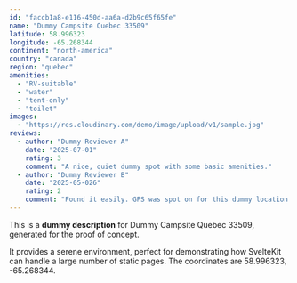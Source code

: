 ```yaml
---
id: "faccb1a8-e116-450d-aa6a-d2b9c65f65fe"
name: "Dummy Campsite Quebec 33509"
latitude: 58.996323
longitude: -65.268344
continent: "north-america"
country: "canada"
region: "quebec"
amenities:
  - "RV-suitable"
  - "water"
  - "tent-only"
  - "toilet"
images:
  - "https://res.cloudinary.com/demo/image/upload/v1/sample.jpg"
reviews:
  - author: "Dummy Reviewer A"
    date: "2025-07-01"
    rating: 3
    comment: "A nice, quiet dummy spot with some basic amenities."
  - author: "Dummy Reviewer B"
    date: "2025-05-026"
    rating: 2
    comment: "Found it easily. GPS was spot on for this dummy location."
---
```


This is a **dummy description** for Dummy Campsite Quebec 33509, generated for the proof of concept.

It provides a serene environment, perfect for demonstrating how SvelteKit can handle a large number of static pages. The coordinates are 58.996323, -65.268344.
